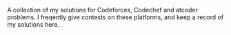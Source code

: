 A collection of my solutions for Codeforces, Codechef and atcoder problems. I freqently give contests on these platforms, and keep a record of my solutions here.
